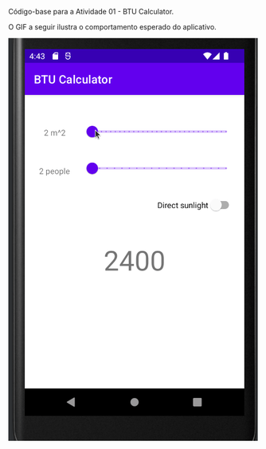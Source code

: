 Código-base para a Atividade 01 - BTU Calculator.

O GIF a seguir ilustra o comportamento esperado do aplicativo.

![Demo GIF](img/demo.gif)
